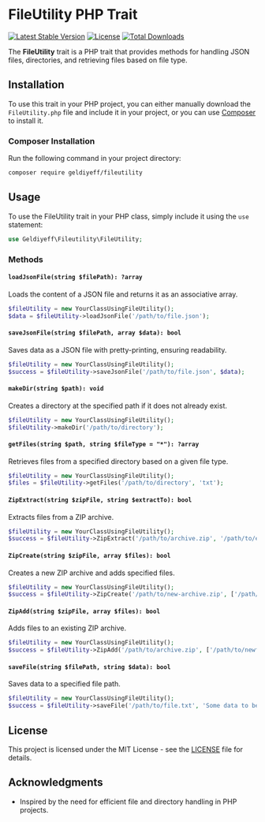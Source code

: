 # FileUtility PHP Trait

[![Latest Stable Version](https://poser.pugx.org/geldiyeff/fileutility/v/stable.svg)](https://packagist.org/packages/geldiyeff/fileutility)
[![License](https://poser.pugx.org/geldiyeff/fileutility/license.svg)](https://packagist.org/packages/geldiyeff/fileutility)
[![Total Downloads](https://poser.pugx.org/geldiyeff/fileutility/downloads)](https://packagist.org/packages/geldiyeff/fileutility)

The **FileUtility** trait is a PHP trait that provides methods for handling JSON files, directories, and retrieving files based on file type.

## Installation

To use this trait in your PHP project, you can either manually download the `FileUtility.php` file and include it in your project, or you can use [Composer](https://getcomposer.org/) to install it.

### Composer Installation

Run the following command in your project directory:

```bash
composer require geldiyeff/fileutility
```

## Usage

To use the FileUtility trait in your PHP class, simply include it using the `use` statement:

```php
use Geldiyeff\Fileutility\FileUtility;
```

### Methods

#### `loadJsonFile(string $filePath): ?array`

Loads the content of a JSON file and returns it as an associative array.

```php
$fileUtility = new YourClassUsingFileUtility();
$data = $fileUtility->loadJsonFile('/path/to/file.json');
```

#### `saveJsonFile(string $filePath, array $data): bool`

Saves data as a JSON file with pretty-printing, ensuring readability.

```php
$fileUtility = new YourClassUsingFileUtility();
$success = $fileUtility->saveJsonFile('/path/to/file.json', $data);
```

#### `makeDir(string $path): void`

Creates a directory at the specified path if it does not already exist.

```php
$fileUtility = new YourClassUsingFileUtility();
$fileUtility->makeDir('/path/to/directory');
```

#### `getFiles(string $path, string $fileType = "*"): ?array`

Retrieves files from a specified directory based on a given file type.

```php
$fileUtility = new YourClassUsingFileUtility();
$files = $fileUtility->getFiles('/path/to/directory', 'txt');
```

#### `ZipExtract(string $zipFile, string $extractTo): bool`

Extracts files from a ZIP archive.

```php
$fileUtility = new YourClassUsingFileUtility();
$success = $fileUtility->ZipExtract('/path/to/archive.zip', '/path/to/extract');
```

#### `ZipCreate(string $zipFile, array $files): bool`

Creates a new ZIP archive and adds specified files.

```php
$fileUtility = new YourClassUsingFileUtility();
$success = $fileUtility->ZipCreate('/path/to/new-archive.zip', ['/path/to/file1.txt', '/path/to/file2.txt']);
```

#### `ZipAdd(string $zipFile, array $files): bool`

Adds files to an existing ZIP archive.

```php
$fileUtility = new YourClassUsingFileUtility();
$success = $fileUtility->ZipAdd('/path/to/archive.zip', ['/path/to/newfile.txt', '/path/to/anotherfile.txt']);
```

#### `saveFile(string $filePath, string $data): bool`

Saves data to a specified file path.

```php
$fileUtility = new YourClassUsingFileUtility();
$success = $fileUtility->saveFile('/path/to/file.txt', 'Some data to be saved.');
```

## License

This project is licensed under the MIT License - see the [LICENSE](LICENSE) file for details.

## Acknowledgments

- Inspired by the need for efficient file and directory handling in PHP projects.